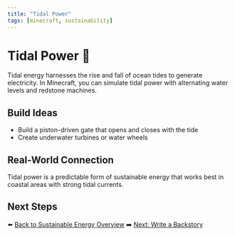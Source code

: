 ```yaml
---
title: "Tidal Power"
tags: [minecraft, sustainability]
---
```


# Tidal Power 🐋

Tidal energy harnesses the rise and fall of ocean tides to generate electricity. In Minecraft, you can simulate tidal power with alternating water levels and redstone machines.

## Build Ideas
- Build a piston-driven gate that opens and closes with the tide
- Create underwater turbines or water wheels

## Real-World Connection
Tidal power is a predictable form of sustainable energy that works best in coastal areas with strong tidal currents.

## Next Steps
⬅️ [Back to Sustainable Energy Overview](/sustainability_lab/Day-3/00_intro)
➡️ [Next: Write a Backstory](/sustainability_lab/Day-3/01_backstory)
